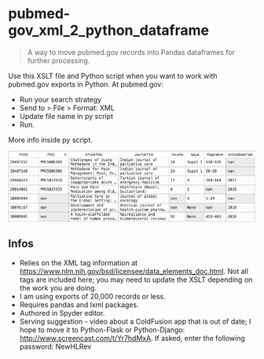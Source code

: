 # pubmed-gov_xml_2_python_dataframe

> A way to move pubmed.gov records into Pandas dataframes for further processing.

Use this XSLT file and Python script when you want to work with pubmed.gov exports in Python. At pubmed.gov: 

- Run your search strategy
- Send to > File > Format: XML
- Update file name in py script
- Run.

More info inside py script.

![screensot](pm_dataframe.png)


## Infos

- Relies on the XML tag information at https://www.nlm.nih.gov/bsd/licensee/data_elements_doc.html. Not all tags are included here; you may need to update the XSLT depending on the work you are doing.
- I am using exports of 20,000 records or less.
- Requires pandas and lxml packages. 
- Authored in Spyder editor.
- Serving suggestion - video about a ColdFusion app that is out of date; I hope to move it to Python-Flask or Python-Django: http://www.screencast.com/t/Yr7hdMxA. If asked, enter the following password: NewHLRev
